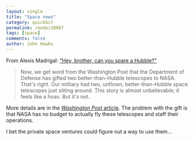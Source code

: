 ```yaml
---
layout: single 
title: "Space news" 
category: quickbit
permalink: /node/28867
tags: [space] 
comments: false 
author: John Hawks 
---
```


From Alexis Madrigal: <a href="http://www.theatlantic.com/technology/archive/12/06/hey-brother-can-you-spare-a-hubble-dod-sure-have-two/258061">"Hey, brother, can you spare a Hubble?"</a>

<blockquote>Now, we get word from the Washington Post that the Department of Defense has gifted two better-than-Hubble telescopes to NASA. That's right. Our military had two, unflown, better-than-Hubble space telescopes just sitting around. This story is almost unbelievable; it feels like a hoax. But it's not.</blockquote>

More details are in the <a href="http://www.washingtonpost.com/national/health-science/nasa-gets-two-military-spy-telescopes-for-astronomy/2012/06/04/gJQAsT6UDV_story.html"><em>Washington Post</em> article</a>. The problem with the gift is that NASA has no budget to actually fly these telescopes and staff their operations. 

I bet the private space ventures could figure out a way to use them...



